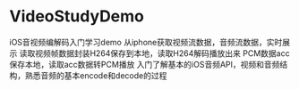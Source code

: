 # VideoStudyDemo
iOS音视频编解码入门学习demo
从iphone获取视频流数据，音频流数据，实时展示
读取视频帧数据封装H264保存到本地，读取H264解码播放出来
PCM数据acc保存本地，读取acc数据转PCM播放
入门了解基本的iOS音频API，视频和音频结构，熟悉音频的基本encode和decode的过程
